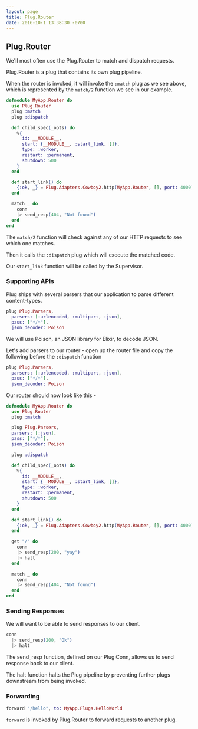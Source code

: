 ```yaml
---
layout: page
title: Plug.Router
date: 2016-10-1 13:38:30 -0700
---
```


## Plug.Router

We'll most often use the Plug.Router to match and dispatch requests.

Plug.Router is a plug that contains its own plug pipeline.

When the router is invoked, it will invoke the `:match` plug as we see above, which is represented by the `match/2` function we see in our example.

```elixir
defmodule MyApp.Router do
  use Plug.Router
  plug :match
  plug :dispatch

  def child_spec(_opts) do
    %{
      id: __MODULE__,
      start: {__MODULE__, :start_link, []},
      type: :worker,
      restart: :permanent,
      shutdown: 500
    }
  end

  def start_link() do
    {:ok, _} = Plug.Adapters.Cowboy2.http(MyApp.Router, [], port: 4000)
  end

  match _ do
    conn
    |> send_resp(404, "Not found")
  end
end
```

The `match/2` function will check against any of our HTTP requests to see which one matches.

Then it calls the `:dispatch` plug which will execute the matched code.

Our `start_link` function will be called by the Supervisor.


### Supporting APIs

Plug ships with several parsers that our application to parse different content-types.

```elixir
plug Plug.Parsers,
  parsers: [:urlencoded, :multipart, :json],
  pass: ["*/*"],
  json_decoder: Poison
```

We will use Poison, an JSON library for Elixir, to decode JSON.

Let's add parsers to our router - open up the router file and copy the following before the `:dispatch` function

```elixir
plug Plug.Parsers,
  parsers: [:urlencoded, :multipart, :json],
  pass: ["*/*"],
  json_decoder: Poison
```

Our router should now look like this -

```elixir
defmodule MyApp.Router do
  use Plug.Router
  plug :match

  plug Plug.Parsers,
  parsers: [:json],
  pass: ["*/*"],
  json_decoder: Poison

  plug :dispatch

  def child_spec(_opts) do
    %{
      id: __MODULE__,
      start: {__MODULE__, :start_link, []},
      type: :worker,
      restart: :permanent,
      shutdown: 500
    }
  end

  def start_link() do
    {:ok, _} = Plug.Adapters.Cowboy2.http(MyApp.Router, [], port: 4000)
  end

  get "/" do
    conn
    |> send_resp(200, "yay")
    |> halt
  end

  match _ do
    conn
    |> send_resp(404, "Not found")
  end
end
```

### Sending Responses

We will want to be able to send responses to our client.

```elixir
conn
  |> send_resp(200, "Ok")
  |> halt
```

The send_resp function, defined on our Plug.Conn, allows us to send response back to our client.

The halt function halts the Plug pipeline by preventing further plugs downstream from being invoked.


### Forwarding

```elixir
forward "/hello", to: MyApp.Plugs.HelloWorld
```

`forward` is invoked by Plug.Router to forward requests to another plug.
